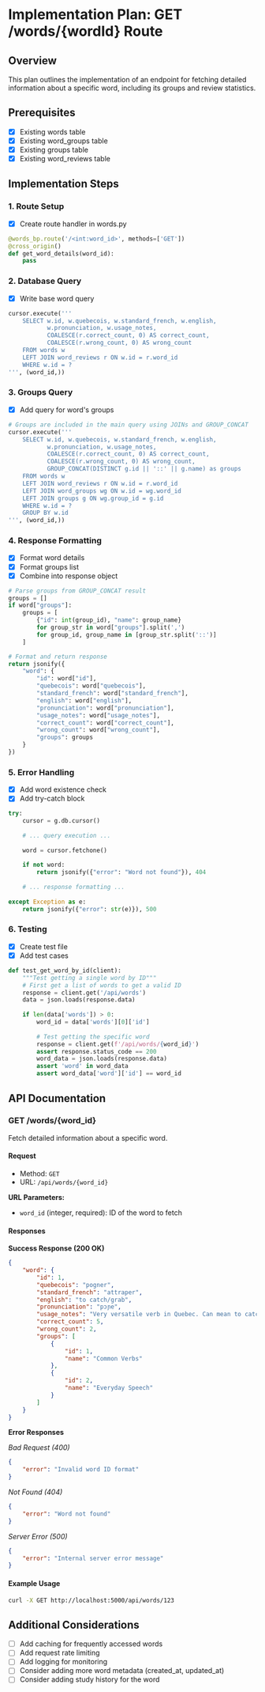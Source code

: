 # Implementation Plan: GET /words/{wordId} Route

## Overview
This plan outlines the implementation of an endpoint for fetching detailed information about a specific word, including its groups and review statistics.

## Prerequisites
- [x] Existing words table
- [x] Existing word_groups table
- [x] Existing groups table
- [x] Existing word_reviews table

## Implementation Steps

### 1. Route Setup
- [x] Create route handler in words.py
```python
@words_bp.route('/<int:word_id>', methods=['GET'])
@cross_origin()
def get_word_details(word_id):
    pass
```

### 2. Database Query
- [x] Write base word query
```python
cursor.execute('''
    SELECT w.id, w.quebecois, w.standard_french, w.english,
           w.pronunciation, w.usage_notes,
           COALESCE(r.correct_count, 0) AS correct_count,
           COALESCE(r.wrong_count, 0) AS wrong_count
    FROM words w
    LEFT JOIN word_reviews r ON w.id = r.word_id
    WHERE w.id = ?
''', (word_id,))
```

### 3. Groups Query
- [x] Add query for word's groups
```python
# Groups are included in the main query using JOINs and GROUP_CONCAT
cursor.execute('''
    SELECT w.id, w.quebecois, w.standard_french, w.english,
           w.pronunciation, w.usage_notes,
           COALESCE(r.correct_count, 0) AS correct_count,
           COALESCE(r.wrong_count, 0) AS wrong_count,
           GROUP_CONCAT(DISTINCT g.id || '::' || g.name) as groups
    FROM words w
    LEFT JOIN word_reviews r ON w.id = r.word_id
    LEFT JOIN word_groups wg ON w.id = wg.word_id
    LEFT JOIN groups g ON wg.group_id = g.id
    WHERE w.id = ?
    GROUP BY w.id
''', (word_id,))
```

### 4. Response Formatting
- [x] Format word details
- [x] Format groups list
- [x] Combine into response object
```python
# Parse groups from GROUP_CONCAT result
groups = []
if word["groups"]:
    groups = [
        {"id": int(group_id), "name": group_name}
        for group_str in word["groups"].split(',')
        for group_id, group_name in [group_str.split('::')]
    ]

# Format and return response
return jsonify({
    "word": {
        "id": word["id"],
        "quebecois": word["quebecois"],
        "standard_french": word["standard_french"],
        "english": word["english"],
        "pronunciation": word["pronunciation"],
        "usage_notes": word["usage_notes"],
        "correct_count": word["correct_count"],
        "wrong_count": word["wrong_count"],
        "groups": groups
    }
})
```

### 5. Error Handling
- [x] Add word existence check
- [x] Add try-catch block
```python
try:
    cursor = g.db.cursor()
    
    # ... query execution ...
    
    word = cursor.fetchone()
    
    if not word:
        return jsonify({"error": "Word not found"}), 404
        
    # ... response formatting ...
    
except Exception as e:
    return jsonify({"error": str(e)}), 500
```

### 6. Testing
- [x] Create test file
- [x] Add test cases

```python
def test_get_word_by_id(client):
    """Test getting a single word by ID"""
    # First get a list of words to get a valid ID
    response = client.get('/api/words')
    data = json.loads(response.data)
    
    if len(data['words']) > 0:
        word_id = data['words'][0]['id']
        
        # Test getting the specific word
        response = client.get(f'/api/words/{word_id}')
        assert response.status_code == 200
        word_data = json.loads(response.data)
        assert 'word' in word_data
        assert word_data['word']['id'] == word_id
```

## API Documentation

### GET /words/{word_id}

Fetch detailed information about a specific word.

#### Request
- Method: `GET`
- URL: `/api/words/{word_id}`

**URL Parameters:**
- `word_id` (integer, required): ID of the word to fetch

#### Responses

**Success Response (200 OK)**
```json
{
    "word": {
        "id": 1,
        "quebecois": "pogner",
        "standard_french": "attraper",
        "english": "to catch/grab",
        "pronunciation": "pɔɲe",
        "usage_notes": "Very versatile verb in Quebec. Can mean to catch, grab, get, or understand.",
        "correct_count": 5,
        "wrong_count": 2,
        "groups": [
            {
                "id": 1,
                "name": "Common Verbs"
            },
            {
                "id": 2,
                "name": "Everyday Speech"
            }
        ]
    }
}
```

**Error Responses**

*Bad Request (400)*
```json
{
    "error": "Invalid word ID format"
}
```

*Not Found (404)*
```json
{
    "error": "Word not found"
}
```

*Server Error (500)*
```json
{
    "error": "Internal server error message"
}
```

#### Example Usage

```bash
curl -X GET http://localhost:5000/api/words/123
```

## Additional Considerations
- [ ] Add caching for frequently accessed words
- [ ] Add request rate limiting
- [ ] Add logging for monitoring
- [ ] Consider adding more word metadata (created_at, updated_at)
- [ ] Consider adding study history for the word